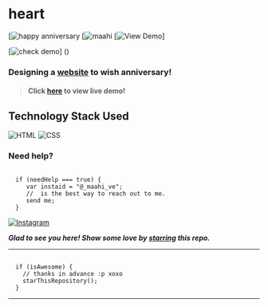 # heart
 [![happy anniversary](https://img.shields.io/badge/Happy-Anniversary-dodgerblue.svg?style=for-the-badge) [![maahi](https://maahive77.github.io/heart/) [![View Demo](https://img.shields.io/badge/View-Demo-teal.svg?style=for-the-badge)]

[![check demo](https://forthebadge.com/images/badges/its-not-a-lie-if-you-believe-it.svg)] ()
### Designing a [website]( https://maahive77.github.io/heart/) to wish anniversary!

> #### Click [here]( https://maahive77.github.io/heart/) to view live demo!

## Technology Stack Used

![HTML](https://img.shields.io/badge/frontend-html-orange.svg?logo=html5&style=flat-square) 
![CSS](https://img.shields.io/badge/frontend-css-yellowgreen.svg?logo=css3&style=flat-square)


### Need help?

```

  if (needHelp === true) {
     var instaid = "@_maahi_ve";
     //  is the best way to reach out to me.
     send me;
  }

```

  [![Instagram](https://img.shields.io/static/v1.svg?label=follow&message=@_maahi_ve&color=grey&logo=instagram&style=flat&logoColor=white&colorA=critical)](https://www.instagram.com/_maahi_ve?igshid=NGVhN2U2NjQ0Yg==) 

***Glad to see you here! Show some love by [starring]( https://maahive77.github.io/heart/) this repo.***

-----

```

  if (isAwesome) {
    // thanks in advance :p xoxo
    starThisRepository();
  }

```

******
